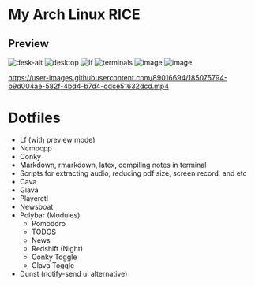# My Arch Linux RICE
## Preview

![desk-alt](https://user-images.githubusercontent.com/89016694/193119363-38c3d203-d66a-42f5-b9c9-6ea76e3924be.png)
![desktop](https://user-images.githubusercontent.com/89016694/185077146-ce217857-338b-46e4-b00f-abbbede21a80.png)
![lf](https://user-images.githubusercontent.com/89016694/185077200-83d655a3-c856-4f16-8182-765022adef02.png)
![terminals](https://user-images.githubusercontent.com/89016694/185077252-48d602f8-034f-4249-8443-db26678deec0.png)
![image](https://user-images.githubusercontent.com/89016694/189480240-6689143c-bbbd-4dec-96f0-43f7d75189ef.png)
![image](https://user-images.githubusercontent.com/89016694/189480301-91d793ea-807d-4c57-9d4b-6de363cccddc.png)


https://user-images.githubusercontent.com/89016694/185075794-b9d004ae-582f-4bd4-b7d4-ddce51632dcd.mp4

# Dotfiles

- Lf (with preview mode)
- Ncmpcpp
- Conky
- Markdown, rmarkdown, latex, compiling notes in terminal
- Scripts for extracting audio, reducing pdf size, screen record, and etc
- Cava
- Glava
- Playerctl
- Newsboat
- Polybar (Modules)
  - Pomodoro
  - TODOS
  - News
  - Redshift (Night)
  - Conky Toggle
  - Glava Toggle
- Dunst (notify-send ui alternative)
